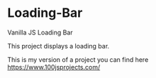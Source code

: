 # Loading-Bar
Vanilla JS Loading Bar

This project displays a loading bar.

This is my version of a project you can find here https://www.100jsprojects.com/
